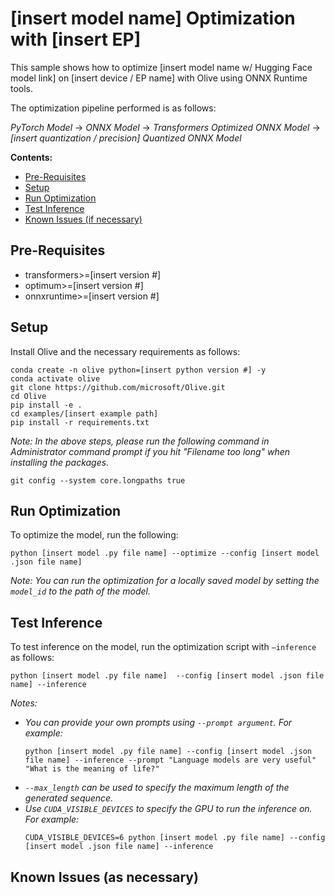 # [insert model name] Optimization with [insert EP]
This sample shows how to optimize [insert model name w/ Hugging Face model link] on [insert device / EP name] with Olive using ONNX Runtime tools.

The optimization pipeline performed is as follows:

*PyTorch Model* &rarr; *ONNX Model* &rarr; *Transformers Optimized ONNX Model* &rarr; *[insert quantization / precision] Quantized ONNX Model*

**Contents:**
- [Pre-Requisites]([TEMPLATE]#Pre-Requisites)
- [Setup]([TEMPLATE]#Setup)
- [Run Optimization]([TEMPLATE]#Run)
- [Test Inference]([TEMPLATE]#Test)
- [Known Issues (if necessary)]([TEMPLATE]#Known)

## Pre-Requisites
- transformers>=[insert version #]
- optimum>=[insert version #]
- onnxruntime>=[insert version #]

## Setup
Install Olive and the necessary requirements as follows:
```
conda create -n olive python=[insert python version #] -y
conda activate olive
git clone https://github.com/microsoft/Olive.git
cd Olive
pip install -e .
cd examples/[insert example path]
pip install -r requirements.txt
```

*Note: In the above steps, please run the following command in Administrator command prompt if you hit "Filename too long" when installing the packages.*
```
git config --system core.longpaths true
```

## Run Optimization
To optimize the model, run the following:
```
python [insert model .py file name] --optimize --config [insert model .json file name]
```

*Note: You can run the optimization for a locally saved model by setting the `model_id` to the path of the model.*

## Test Inference
To test inference on the model, run the optimization script with `–inference` as follows:
```
python [insert model .py file name]  --config [insert model .json file name] --inference
```

*Notes:*
- *You can provide your own prompts using `--prompt argument`. For example:*
  ```
  python [insert model .py file name] --config [insert model .json file name] --inference --prompt "Language models are very useful" "What is the meaning of life?"
  ```
- *`--max_length` can be used to specify the maximum length of the generated sequence.*
- *Use `CUDA_VISIBLE_DEVICES` to specify the GPU to run the inference on. For example:*
  ```
  CUDA_VISIBLE_DEVICES=6 python [insert model .py file name] --config [insert model .json file name] --inference
  ```

## Known Issues (as necessary)
